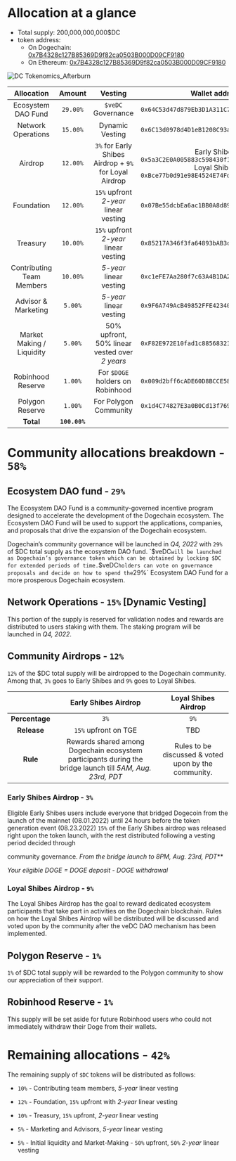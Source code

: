# Allocation at a glance

* Total supply: 200,000,000,000$DC 
* token address:
    * On Dogechain: [0x7B4328c127B85369D9f82ca0503B000D09CF9180](https://explorer.dogechain.dog/address/0x7B4328c127B85369D9f82ca0503B000D09CF9180)
    * On Ethereum: [0x7B4328c127B85369D9f82ca0503B000D09CF9180](https://etherscan.io/address/0x7B4328c127B85369D9f82ca0503B000D09CF9180)

![DC Tokenomics_Afterburn](/img/token/token-after-burn.png)

|      **Allocation**       |  **Amount**   |                      **Vesting**                       |                      **Wallet address**                      |
| :-----------------------: | :-----------: | :----------------------------------------------------: | :----------------------------------------------------------: |
|    Ecosystem DAO Fund     |   `29.00%`    |                   `$veDC` Governance                   |         `0x64C53d47d879Eb3D1A311C7110a3964909A60bEc`         |
|    Network Operations     |   `15.00%`    |                    Dynamic Vesting                     |         `0x6C13d0978d4D1eB1208C93ad630c79d1728495C3`         |
|          Airdrop          |   `12.00%`    | `3%` for Early Shibes Airdrop + `9%` for Loyal Airdrop | Early Shibes: `0x5a3C2E0A005883c598430f1Ab303411dB1E0bA3A`<br />Loyal Shibes: `0xBce77b0d91e98E4524E74Fd378A3af5c9B94528e` |
|        Foundation         |   `12.00%`    |         `15%` upfront *2-year* linear vesting          |         `0x07Be55dcbEa6ac1BB0A8d89C88485F483E0Add80`         |
|         Treasury          |   `10.00%`    |         `15%` upfront *2-year* linear vesting          |         `0x85217A346f3fa64893bAB3caeEa59eFfD0Df8BC9`         |
| Contributing Team Members |   `10.00%`    |                *5-year* linear vesting                 |         `0xc1eFE7Aa280f7c63A4B1DA26aE0F7e64ce7F2A8A`         |
|    Advisor & Marketing    |    `5.00%`    |                *5-year* linear vesting                 |         `0x9F6A749AcB49852FFE423408067938aF7a36E15F`         |
| Market Making / Liquidity |    `5.00%`    |     50% upfront, 50% linear vested over *2 years*      |         `0xF82E972E10fad1c8856832187aDFC436edf38288`         |
|     Robinhood Reserve     |    `1.00%`    |            For `$DOGE` holders on Robinhood            |         `0x009d2bff6cADE60D8BCCE580424c72a67d3961b6`         |
|      Polygon Reserve      |    `1.00%`    |                 For Polygon Community                  |         `0x1d4C74827E3a0B0Cd13f76974f145295F7468d41`         |
|         **Total**         | **`100.00%`** |                                                        |                                                              |

# Community allocations breakdown - `58%`

## Ecosystem DAO fund - `29%`

  The Ecosystem DAO Fund is a community-governed incentive program designed to accelerate the development of the Dogechain ecosystem. The Ecosystem DAO Fund will be used to support the applications, companies, and proposals that drive the expansion of the Dogechain ecosystem.

  Dogechain’s community governance will be launched in *Q4, 2022* with `29%` of $DC total supply as the ecosystem DAO fund. `$veDC` will be launched as Dogechain’s governance token which can be obtained by locking $DC for extended periods of time. `$veDC` holders can vote on governance proposals and decide on how to spend the `29%` Ecosystem DAO Fund for a more prosperous Dogechain ecosystem.

## Network Operations - `15%` [Dynamic Vesting]

  This portion of the supply is reserved for validation nodes and rewards are distributed to users staking with them. The staking program will be launched in *Q4, 2022*.

## Community Airdrops - `12%`

  `12%` of the $DC total supply will be airdropped to the Dogechain community. Among that, `3%` goes to Early Shibes and `9%` goes to Loyal Shibes.

|                |                   **Early Shibes Airdrop**                   |               **Loyal Shibes Airdrop**               |
| :------------: | :----------------------------------------------------------: | :--------------------------------------------------: |
| **Percentage** |                             `3%`                             |                         `9%`                         |
|  **Release**   |                     `15%` upfront on TGE                     |                         TBD                          |
|    **Rule**    | Rewards shared among Dogechain ecosystem participants during the bridge launch till *5AM, Aug. 23rd, PDT* | Rules to be discussed & voted upon by the community. |

### Early Shibes Airdrop - `3%`

  Eligible Early Shibes users include everyone that bridged Dogecoin from the launch of the mainnet (08.01.2022) until 24 hours before the token generation event (08.23.2022)
  `15%` of the Early Shibes airdrop was released right upon the token launch, with the rest distributed following a vesting period decided through

  community governance. *From the bridge launch to 8PM, Aug. 23rd, PDT***

  *Your eligible DOGE = DOGE deposit - DOGE withdrawal*

### Loyal Shibes Airdrop - `9%`

  The Loyal Shibes Airdrop has the goal to reward dedicated ecosystem participants that take part in activities on the Dogechain blockchain. 
  Rules on how the Loyal Shibes Airdrop will be distributed will be discussed and voted upon by the community after the veDC DAO mechanism has been implemented. 

## Polygon Reserve - `1%` 

  `1%` of $DC total supply will be rewarded to the Polygon community to show our appreciation of their support. 

## Robinhood Reserve - `1%`

  This supply will be set aside for future Robinhood users who could not immediately withdraw their Doge from their wallets.

# Remaining allocations - `42%`

The remaining supply of `$DC` tokens will be distributed as follows: 

* `10%` - Contributing team members, *5-year* linear vesting

* `12%` - Foundation, `15%` upfront with *2-year* linear vesting

* `10%` - Treasury, `15%` upfront, *2-year* linear vesting

* `5%` - Marketing and Advisors, *5-year* linear vesting

* `5%` - Initial liquidity and Market-Making - `50%` upfront, `50%` *2-year* linear vesting